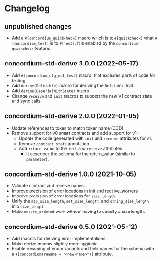 # Changelog

## unpublished changes
- Add a `#[concordium_quickcheck]` macro which is to `#[quickcheck]` what `#[concordium_test]`
 is to `#[test]`. It is enabled by the `concordium-quickcheck` feature.
 
## concordium-std-derive 3.0.0 (2022-05-17)

- Add `#[concordium_cfg_not_test]` macro, that excludes parts of code for testing.
- Add `derive(Deletable)` macro for deriving the `Deletable` trait.
- Add `derive(DeserialWithState)` macro.
- Change `receive` and `init` macros to support the new V1 contract state and
  sync calls.

## concordium-std-derive 2.0.0 (2022-01-05)

- Update references to token to match token name (CCD).
- Remove support for v0 smart contracts and add support for v1:
  - Update the code generated with `init` and `receive` attributes for v1.
  - Remove `contract_state` annotation.
  - Add `return_value` to the `init` and `receive` attributes.
    - It describes the schema for the return_value (similar to `parameter`).

## concordium-std-derive 1.0.0 (2021-10-05)

- Validate contract and receive names
- Improve precision of error locations in init and receive_workers
- Improve precision of error locations for `size_length`
- Unify the `map_size_length`, `set_size_length`, and `string_size_length`
  into `size_length`.
- Make `ensure_ordered` work without having to specify a size length.

## concordium-std-derive 0.5.0 (2021-05-12)

- Add macros for deriving error implementations.
- Make derive macros slightly more hygienic.
- Enable renaming of enum variants and field names for the schema with a
  `#[concordium(rename = "<new-name>")]` attribute.
